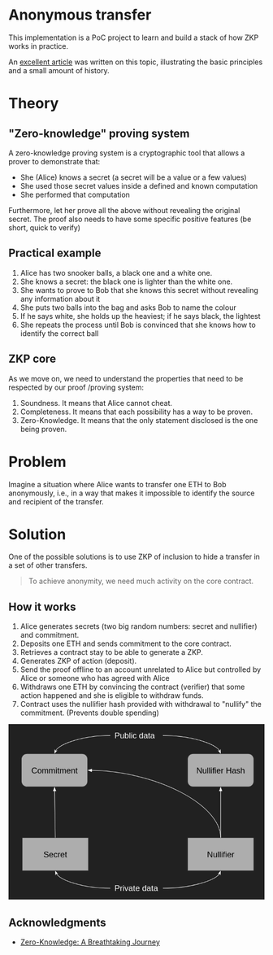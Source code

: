 # Anonymous transfer

This implementation is a PoC project to learn and build a stack of how ZKP works in practice.

An [excellent article](https://www.linkedin.com/feed/update/urn:li:activity:7101936040877174784?updateEntityUrn=urn%3Ali%3Afs_feedUpdate%3A%28V2%2Curn%3Ali%3Aactivity%3A7101936040877174784%29) was written on this topic, illustrating the basic principles and a small amount of history.

# Theory

## "Zero-knowledge" proving system

A zero-knowledge proving system is a cryptographic tool that allows a prover to demonstrate that:

* She (Alice) knows a secret (a secret will be a value or a few values)
* She used those secret values inside a defined and known computation
* She performed that computation

Furthermore, let her prove all the above without revealing the original secret.
The proof also needs to have some specific positive features (be short, quick to verify)

## Practical example

1. Alice has two snooker balls, a black one and a white one.
2. She knows a secret: the black one is lighter than the white one.
3. She wants to prove to Bob that she knows this secret without revealing any information about it
4. She puts two balls into the bag and asks Bob to name the colour
5. If he says white, she holds up the heaviest; if he says black, the lightest
6. She repeats the process until Bob is convinced that she knows how to identify the correct ball

## ZKP core

As we move on, we need to understand the properties that need to be respected by our proof /proving system:
1. Soundness. It means that Alice cannot cheat.
2. Completeness. It means that each possibility has a way to be proven.
3. Zero-Knowledge. It means that the only statement disclosed is the one being proven.

# Problem

Imagine a situation where Alice wants to transfer one ETH to Bob anonymously, i.e., in a way that makes it impossible
to identify the source and recipient of the transfer.

# Solution

One of the possible solutions is to use ZKP of inclusion to hide a transfer in a set of other transfers.

> To achieve anonymity, we need much activity on the core contract.

## How it works

1. Alice generates secrets (two big random numbers: secret and nullifier) and commitment.
2. Deposits one ETH and sends commitment to the core contract.
3. Retrieves a contract stay to be able to generate a ZKP.
4. Generates ZKP of action (deposit).
5. Send the proof offline to an account unrelated to Alice but controlled by Alice or someone who has agreed with Alice
6. Withdraws one ETH by convincing the contract (verifier) that some action happened and she is eligible to withdraw funds.
7. Contract uses the nullifier hash provided with withdrawal to "nullify" the commitment. (Prevents double spending)

![Commitment scheme](assets/commitment_scheme.png)

## Acknowledgments

* [Zero-Knowledge: A Breathtaking Journey](https://www.zeroknowledgeblog.com/)
